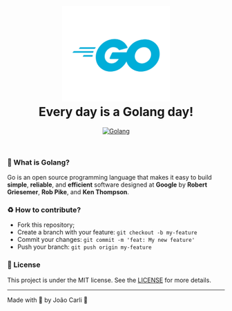 <h1 align="center">
  <img src="img/Go-Logo_Blue.png" width="250px" /><br>
  Every day is a <b>Golang</b> day!
</h2>
<p align="center">
  <a href="https://golang.org">
    <img alt="Golang" src="https://img.shields.io/badge/studies%20with-Golang-01aed9">
  </a>
</p>

<br>

### 🤔 What is Golang?
Go is an open source programming language that makes it easy to build <b>simple</b>, <b>reliable</b>, and <b>efficient</b> software designed at <b>Google</b> by <b>Robert Griesemer</b>, <b>Rob Pike</b>, and <b>Ken Thompson</b>.

### :recycle: How to contribute?

- Fork this repository;
- Create a branch with your feature: `git checkout -b my-feature`
- Commit your changes: `git commit -m 'feat: My new feature'`
- Push your branch: `git push origin my-feature`


### :memo: License

This project is under the MIT license. See the [LICENSE](LICENSE.md) for more details.


---

Made with 💙 by João Carli :wave: